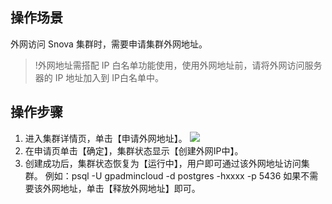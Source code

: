 ## 操作场景
外网访问 Snova 集群时，需要申请集群外网地址。
>!外网地址需搭配 IP 白名单功能使用，使用外网地址前，请将外网访问服务器的 IP 地址加入到 IP白名单中。
## 操作步骤
1. 进入集群详情页，单击【申请外网地址】。
![](https://main.qcloudimg.com/raw/3823f2d901587234ae2ddb6acd7d7c80.png)
2. 在申请页单击【确定】，集群状态显示【创建外网IP中】。
3. 创建成功后，集群状态恢复为【运行中】，用户即可通过该外网地址访问集群。
例如：psql -U gpadmincloud  -d postgres  -hxxxx  -p 5436
如果不需要该外网地址，单击【释放外网地址】即可。


